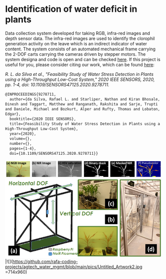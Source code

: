 # Identification of water deficit in plants

Data collection system developed for taking RGB, infra-red images and depth sensor data. The infra-red images are used to identify the clorophil generation activity on the leave which is an indirect indicator of water content. The system consists of an automated mechanical frame carrying the 2-DOF carts carrying the cameras driven by stepper motors. The system designa and code is open and can be checked [here](https://github.com/ARoS-NCSU/PlantPhenotypingPlatform). If this project is useful for you, please consider citing our work, which can be found [here](https://ieeexplore.ieee.org/abstract/document/9278711):

*R. L. da Silva et al., "Feasibility Study of Water Stress Detection in Plants using a High-Throughput Low-Cost System," 2020 IEEE SENSORS, 2020, pp. 1-4, doi: 10.1109/SENSORS47125.2020.9278711.*

```
@INPROCEEDINGS{9278711,
  author={da Silva, Rafael L. and Starliper, Nathan and Kiran Bhosale, Dinesh and Taggart, Matthew and Ranganath, Rakshita and Sarje, Trupti and Daniele, Michael and Bozkurt, Alper and Rufty, Thomas and Lobaton, Edgar},
  booktitle={2020 IEEE SENSORS}, 
  title={Feasibility Study of Water Stress Detection in Plants using a High-Throughput Low-Cost System}, 
  year={2020},
  volume={},
  number={},
  pages={1-4},
  doi={10.1109/SENSORS47125.2020.9278711}}
```
![](https://github.com/rafa-coding-projects/agtech_water_mgmt/blob/main/pics/image_proc.png)
![](https://github.com/rafa-coding-projects/agtech_water_mgmt/blob/main/pics/PDC_full.png)|![](https://github.com/rafa-coding-projects/agtech_water_mgmt/blob/main/pics/Untitled_Artwork2.jpg =714x960)
